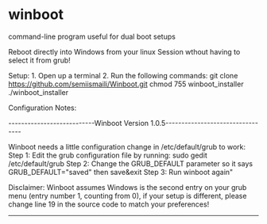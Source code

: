 # winboot
command-line program useful for dual boot setups

Reboot directly into Windows from your linux Session wthout having to select it from grub!

Setup:
          1. Open up a terminal 
          2. Run the following commands:
                    git clone https://github.com/semiismaili/Winboot.git
                    chmod 755 winboot_installer
                    ./winboot_installer

Configuration Notes:

---------------------------Winboot Version 1.0.5---------------------------------

Winboot needs a little configuration change in /etc/default/grub to work:
          Step 1: Edit the grub configuration file by running: sudo gedit /etc/default/grub
          Step 2: Change the GRUB_DEFAULT parameter so it says GRUB_DEFAULT=\"saved\" then save&exit
          Step 3: Run winboot again"

Disclaimer: Winboot assumes Windows is the second entry on your grub menu (entry number 1, counting from 0), 
          if your setup is different, please change line 19 in the source code to match your preferences! 

-----------------------------------------------------------------------------------
